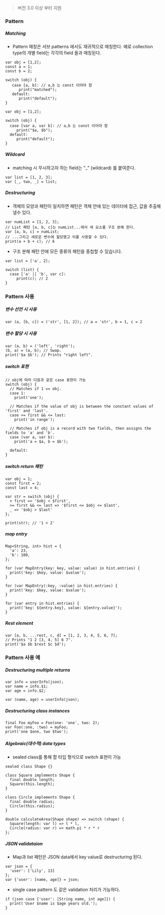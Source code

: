 > 버전 3.0 이상 부터 지원
### Pattern
##### Matching
- Pattern 매칭은 서브 patterns 에서도 재귀적으로 매칭한다. 예로 collection type의 개별 field는 각각의 field 들과 매칭된다.
```
var obj = [1,2];
const a = 1;
const b = 2;

switch (obj) {
   case [a, b]: // a,b 는 const 이어야 함
      print("matched");
   default:
      print("default");
}
```
```
var obj = [1,2];

switch (obj) {
  case [var a, var b]: // a,b 는 const 이어야 함
     print("$a, $b");
  default:
     print("default");
}
```
##### Wildcard
- matching 시 무시하고자 하는 field는 "_" (wildcard) 를 붙여준다.
```
var list = [1, 2, 3];
var [_, two, _] = list;
```

##### Destructuring
- 객체의 모양과 패턴이 일치하면 패턴은 객체 안에 있는 데이터에 접근, 값을 추출해낼수 있다.
```
var numList = [1, 2, 3];
// List 패턴 [a, b, c]는 numList...에서 세 요소를 구조 분해 한다.
var [a, b, c] = numList;
// ...그리고 새로운 변수에 할당했고 이를 사용할 수 있다.
print(a + b + c); // 6
```
- 구조 분해 패턴 안에 모든 종류의 패턴을 중첩할 수 있습니다.
```
var list = ['a', 2];

switch (list) {
  case ['a' || 'b', var c]:
     print(c); // 2
}
```
### Pattern 사용
##### 변수 선언 시 사용
```
var (a, [b, c]) = ('str', [1, 2]); // a = 'str', b = 1, c = 2
```

##### 변수 할당 시 사용
```
var (a, b) = ('left', 'right');
(b, a) = (a, b); // Swap.
print('$a $b'); // Prints "right left".
```

##### switch 표현
```
// obj에 따라 다음과 같은 case 표현이 가능
switch (obj) {
  // Matches if 1 == obj.
  case 1:
    print('one');

  // Matches if the value of obj is between the constant values of 'first' and 'last'.
  case >= first && <= last:
    print('in range');

  // Matches if obj is a record with two fields, then assigns the fields to 'a' and 'b'.
  case (var a, var b):
    print('a = $a, b = $b');

  default:
}
```
##### switch return 패턴
```
var obj = 1;
const first = 2;
const last = 4;

var str = switch (obj) {
  < first => '$obj < $first',
  >= first && <= last => '$first <= $obj <= $last',
  _ => '$obj > $last'
};

print(str); // '1 < 2'
```
##### map entry
```
Map<String, int> hist = {
  'a': 23,
  'b': 100,
};

for (var MapEntry(key: key, value: value) in hist.entries) {
  print('key: $key, value: $value');
}

for (var MapEntry(:key, :value) in hist.entries) {
  print('key: $key, value: $value');
}

for (var entry in hist.entries) {
  print('key: ${entry.key}, value: ${entry.value}');
}
```

##### Rest element
```
var [a, b, ...rest, c, d] = [1, 2, 3, 4, 5, 6, 7];
// Prints "1 2 [3, 4, 5] 6 7".
print('$a $b $rest $c $d');
```

### Pattern 사용 예
##### Destructuring multiple returns
```
var info = userInfo(json);
var name = info.$1;
var age = info.$2;

var (name, age) = userInfo(json);
```

##### Destructuring class instances
```
final Foo myFoo = Foo(one: 'one', two: 2);
var Foo(:one, :two) = myFoo;
print('one $one, two $two');
```

##### Algebraic(대수적) data types
- sealed class를 통해 합 타입 형식으로 switch 표현이 가능
```
sealed class Shape {}

class Square implements Shape {
  final double length;
  Square(this.length);
}

class Circle implements Shape {
  final double radius;
  Circle(this.radius);
}

double calculateArea(Shape shape) => switch (shape) {
  Square(length: var l) => l * l,
  Circle(radius: var r) => math.pi * r * r
};
```
##### JSON validataion
- Map과 list 패턴은 JSON data에서 key value로 destructuring 된다.
```
var json = {
  'user': ['Lily', 13]
};
var {'user': [name, age]} = json;
```

- single case pattern 도 같은 validation 처리가 가능하다.
```
if (json case {'user': [String name, int age]}) {
  print('User $name is $age years old.');
}
```
